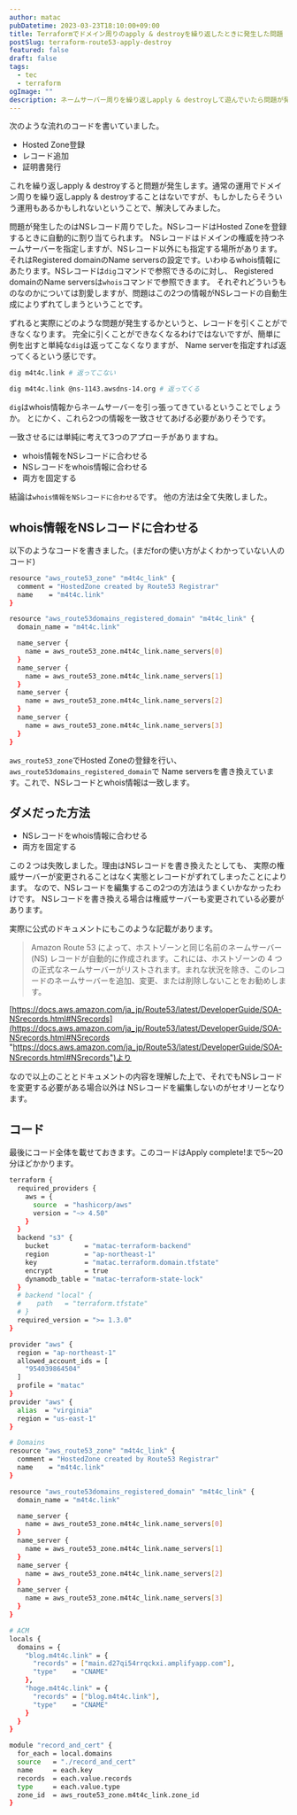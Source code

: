 ```yaml
---
author: matac
pubDatetime: 2023-03-23T18:10:00+09:00
title: Terraformでドメイン周りのapply & destroyを繰り返したときに発生した問題
postSlug: terraform-route53-apply-destroy
featured: false
draft: false
tags:
  - tec
  - terraform
ogImage: ""
description: ネームサーバー周りを繰り返しapply & destroyして遊んでいたら問題が発生したのでそれについて。
---
```


次のような流れのコードを書いていました。

- Hosted Zone登録
- レコード追加
- 証明書発行

これを繰り返しapply & destroyすると問題が発生します。通常の運用でドメイン周りを繰り返しapply & destroyすることはないですが、もしかしたらそういう運用もあるかもしれないということで、解決してみました。

問題が発生したのはNSレコード周りでした。NSレコードはHosted Zoneを登録するときに自動的に割り当てられます。
NSレコードはドメインの権威を持つネームサーバーを指定しますが、NSレコード以外にも指定する場所があります。
それはRegistered domainのName serversの設定です。いわゆるwhois情報にあたります。NSレコードは`dig`コマンドで参照できるのに対し、
Registered domainのName serversは`whois`コマンドで参照できます。
それぞれどういうものなのかについては割愛しますが、問題はこの2つの情報がNSレコードの自動生成によりずれてしまうということです。

ずれると実際にどのような問題が発生するかというと、レコードを引くことができなくなります。
完全に引くことができなくなるわけではないですが、簡単に例を出すと単純な`dig`は返ってこなくなりますが、
Name serverを指定すれば返ってくるという感じです。

```bash
dig m4t4c.link # 返ってこない

dig m4t4c.link @ns-1143.awsdns-14.org # 返ってくる
```

`dig`はwhois情報からネームサーバーを引っ張ってきているということでしょうか。
とにかく、これら2つの情報を一致させてあげる必要がありそうです。

一致させるには単純に考えて3つのアプローチがありますね。

- whois情報をNSレコードに合わせる
- NSレコードをwhois情報に合わせる
- 両方を固定する

結論は`whois情報をNSレコードに合わせる`です。
他の方法は全て失敗しました。

## whois情報をNSレコードに合わせる

以下のようなコードを書きました。(まだforの使い方がよくわかっていない人のコード)

```bash
resource "aws_route53_zone" "m4t4c_link" {
  comment = "HostedZone created by Route53 Registrar"
  name    = "m4t4c.link"
}

resource "aws_route53domains_registered_domain" "m4t4c_link" {
  domain_name = "m4t4c.link"

  name_server {
    name = aws_route53_zone.m4t4c_link.name_servers[0]
  }
  name_server {
    name = aws_route53_zone.m4t4c_link.name_servers[1]
  }
  name_server {
    name = aws_route53_zone.m4t4c_link.name_servers[2]
  }
  name_server {
    name = aws_route53_zone.m4t4c_link.name_servers[3]
  }
}
```

`aws_route53_zone`でHosted Zoneの登録を行い、`aws_route53domains_registered_domain`で
Name serversを書き換えています。これで、NSレコードとwhois情報は一致します。

## ダメだった方法

- NSレコードをwhois情報に合わせる
- 両方を固定する

この２つは失敗しました。理由はNSレコードを書き換えたとしても、
実際の権威サーバーが変更されることはなく実態とレコードがずれてしまったことによります。
なので、NSレコードを編集するこの2つの方法はうまくいかなかったわけです。
NSレコードを書き換える場合は権威サーバーも変更されている必要があります。

実際に公式のドキュメントにもこのような記載があります。

> Amazon Route 53 によって、ホストゾーンと同じ名前のネームサーバー (NS) レコードが自動的に作成されます。これには、ホストゾーンの 4 つの正式なネームサーバーがリストされます。まれな状況を除き、このレコードのネームサーバーを追加、変更、または削除しないことをお勧めします。

[https://docs.aws.amazon.com/ja_jp/Route53/latest/DeveloperGuide/SOA-NSrecords.html#NSrecords](https://docs.aws.amazon.com/ja_jp/Route53/latest/DeveloperGuide/SOA-NSrecords.html#NSrecords "https://docs.aws.amazon.com/ja_jp/Route53/latest/DeveloperGuide/SOA-NSrecords.html#NSrecords")より

なので以上のこととドキュメントの内容を理解した上で、それでもNSレコードを変更する必要がある場合以外は
NSレコードを編集しないのがセオリーとなります。

## コード

最後にコード全体を載せておきます。このコードはApply complete!まで5〜20分ほどかかります。

```bash
terraform {
  required_providers {
    aws = {
      source  = "hashicorp/aws"
      version = "~> 4.50"
    }
  }
  backend "s3" {
    bucket         = "matac-terraform-backend"
    region         = "ap-northeast-1"
    key            = "matac.terraform.domain.tfstate"
    encrypt        = true
    dynamodb_table = "matac-terraform-state-lock"
  }
  # backend "local" {
  #    path   = "terraform.tfstate"
  # }
  required_version = ">= 1.3.0"
}

provider "aws" {
  region = "ap-northeast-1"
  allowed_account_ids = [
    "954039864504"
  ]
  profile = "matac"
}
provider "aws" {
  alias  = "virginia"
  region = "us-east-1"
}

# Domains
resource "aws_route53_zone" "m4t4c_link" {
  comment = "HostedZone created by Route53 Registrar"
  name    = "m4t4c.link"
}

resource "aws_route53domains_registered_domain" "m4t4c_link" {
  domain_name = "m4t4c.link"

  name_server {
    name = aws_route53_zone.m4t4c_link.name_servers[0]
  }
  name_server {
    name = aws_route53_zone.m4t4c_link.name_servers[1]
  }
  name_server {
    name = aws_route53_zone.m4t4c_link.name_servers[2]
  }
  name_server {
    name = aws_route53_zone.m4t4c_link.name_servers[3]
  }
}

# ACM
locals {
  domains = {
    "blog.m4t4c.link" = {
      "records" = ["main.d27qi54rrqckxi.amplifyapp.com"],
      "type"    = "CNAME"
    },
    "hoge.m4t4c.link" = {
      "records" = ["blog.m4t4c.link"],
      "type"    = "CNAME"
    }
  }
}

module "record_and_cert" {
  for_each = local.domains
  source   = "./record_and_cert"
  name     = each.key
  records  = each.value.records
  type     = each.value.type
  zone_id  = aws_route53_zone.m4t4c_link.zone_id
}
```
